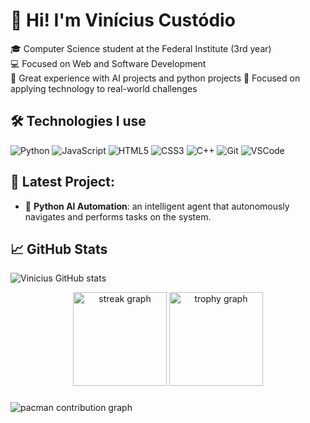 # 👋 Hi! I'm Vinícius Custódio

🎓 Computer Science student at the Federal Institute (3rd year)  
💻 Focused on Web and Software Development  
🤖 Great experience with AI projects and python projects
🚀 Focused on applying technology to real-world challenges

## 🛠️ Technologies I use
![Python](https://img.shields.io/badge/-Python-3776AB?style=flat&logo=python&logoColor=white)
![JavaScript](https://img.shields.io/badge/-JavaScript-F7DF1E?style=flat&logo=javascript&logoColor=black)
![HTML5](https://img.shields.io/badge/-HTML5-E34F26?style=flat&logo=html5&logoColor=white)
![CSS3](https://img.shields.io/badge/-CSS3-1572B6?style=flat&logo=css3)
![C++](https://img.shields.io/badge/-C++-00599C?style=flat&logo=c%2B%2B)
![Git](https://img.shields.io/badge/-Git-F05032?style=flat&logo=git)
![VSCode](https://img.shields.io/badge/-VSCode-007ACC?style=flat&logo=visual-studio-code)

## 📂 Latest Project:
- 🤖 **Python AI Automation**: an intelligent agent that autonomously navigates and performs tasks on the system.

## 📈 GitHub Stats
![Vinicius GitHub stats](https://github-readme-stats.vercel.app/api?username=Vinnyfcec&show_icons=true&theme=tokyonight)

<div align="center">
  <img src="https://streak-stats.demolab.com?user=vinnyfcec&locale=en&mode=daily&theme=dracula&hide_border=false&border_radius=5&order=3" height="150" alt="streak graph"  />
  <img src="https://github-profile-trophy.vercel.app?username=vinnyfcec&theme=dracula&column=-1&row=1&margin-w=8&margin-h=8&no-bg=false&no-frame=false&order=4" height="150" alt="trophy graph"  />
</div>

###

<picture>
  <source media="(prefers-color-scheme: dark)" srcset="https://raw.githubusercontent.com/vinnyfcec/vinnyfcec/output/pacman-contribution-graph-dark.svg">
  <source media="(prefers-color-scheme: light)" srcset="https://raw.githubusercontent.com/vinnyfcec/vinnyfcec/output/pacman-contribution-graph.svg">
  <img alt="pacman contribution graph" src="https://raw.githubusercontent.com/vinnyfcec/vinnyfcec/output/pacman-contribution-graph.svg">
</picture>

